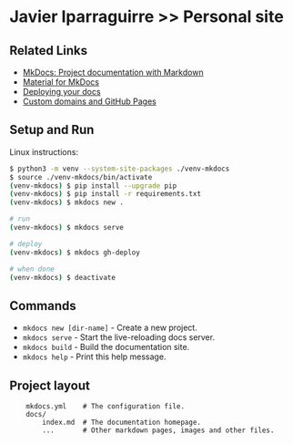 # Javier Iparraguirre >> Personal site

## Related Links

* [MkDocs: Project documentation with Markdown](https://www.mkdocs.org/)
* [Material for MkDocs](https://squidfunk.github.io/mkdocs-material/)
* [Deploying your docs](https://www.mkdocs.org/user-guide/deploying-your-docs/)
* [Custom domains and GitHub Pages](https://docs.github.com/en/pages/configuring-a-custom-domain-for-your-github-pages-site/about-custom-domains-and-github-pages)

## Setup and Run

Linux instructions:

```bash
$ python3 -m venv --system-site-packages ./venv-mkdocs
$ source ./venv-mkdocs/bin/activate 
(venv-mkdocs) $ pip install --upgrade pip
(venv-mkdocs) $ pip install -r requirements.txt
(venv-mkdocs) $ mkdocs new .

# run
(venv-mkdocs) $ mkdocs serve 

# deploy
(venv-mkdocs) $ mkdocs gh-deploy

# when done
(venv-mkdocs) $ deactivate
```

## Commands

* `mkdocs new [dir-name]` - Create a new project.
* `mkdocs serve` - Start the live-reloading docs server.
* `mkdocs build` - Build the documentation site.
* `mkdocs help` - Print this help message.

## Project layout

```
    mkdocs.yml    # The configuration file.
    docs/
        index.md  # The documentation homepage.
        ...       # Other markdown pages, images and other files.
```

